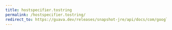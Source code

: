 ```yaml
---
title: hostspecifier.tostring
permalink: /hostspecifier.tostring/
redirect_to: https://guava.dev/releases/snapshot-jre/api/docs/com/google/common/net/HostSpecifier.html#toString--
---
```

